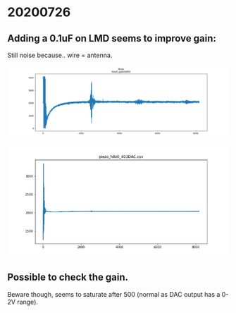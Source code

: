 # 20200726 

## Adding a 0.1uF on LMD seems to improve gain:

Still noise because.. wire = antenna.

![](/tests/20200726/images/hilo0_gain0450.png)

![](/tests/20200725/imgs/piezo_hilo0_403DAC.csv_signal.jpg)

## Possible to check the gain.

Beware though, seems to saturate after 500 (normal as DAC output has a 0-2V range).
